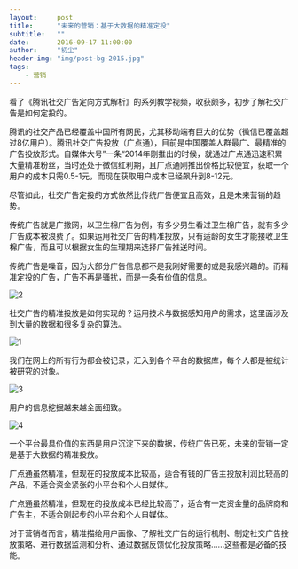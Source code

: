 ```yaml
---
layout:     post
title:      "未来的营销：基于大数据的精准定投"
subtitle:   ""
date:       2016-09-17 11:00:00
author:     "初尘"
header-img: "img/post-bg-2015.jpg"
tags:
    - 营销
---
```




看了《腾讯社交广告定向方式解析》的系列教学视频，收获颇多，初步了解社交广告是如何定投的。

腾讯的社交产品已经覆盖中国所有网民，尤其移动端有巨大的优势（微信已覆盖超过8亿用户）。腾讯社交广告投放（广点通），目前是中国覆盖人群最广、最精准的广告投放形式。自媒体大号”一条“2014年刚推出的时候，就通过广点通迅速积累大量精准粉丝，当时还处于微信红利期，且广点通刚推出价格比较便宜，获取一个用户的成本只需0.5-1元，而现在获取用户成本已经飙升到8-12元。

尽管如此，社交广告定投的方式依然比传统广告便宜且高效，且是未来营销的趋势。

传统广告就是广撒网，以卫生棉广告为例，有多少男生看过卫生棉广告，就有多少广告成本被浪费了。如果运用社交广告的精准投放，只有适龄的女生才能接收卫生棉广告，而且可以根据女生的生理期来选择广告推送时间。

传统广告是噪音，因为大部分广告信息都不是我刚好需要的或是我感兴趣的。而精准定投的广告，广告不再是骚扰，而是一条有价值的信息。

![2](http://ocny8irof.bkt.clouddn.com/16-9-17/22215441.jpg)



社交广告的精准投放是如何实现的？运用技术与数据感知用户的需求，这里面涉及到大量的数据和很多复杂的算法。

![1](http://ocny8irof.bkt.clouddn.com/16-9-17/23699885.jpg)



我们在网上的所有行为都会被记录，汇入到各个平台的数据库，每个人都是被统计被研究的对象。

![3](http://ocny8irof.bkt.clouddn.com/16-9-17/85930895.jpg)



用户的信息挖掘越来越全面细致。

![4](http://ocny8irof.bkt.clouddn.com/16-9-17/30161058.jpg)



一个平台最具价值的东西是用户沉淀下来的数据，传统广告已死，未来的营销一定是基于大数据的精准投放。

广点通虽然精准，但现在的投放成本比较高，适合有钱的广告主投放利润比较高的产品，不适合资金紧张的小平台和个人自媒体。

广点通虽然精准，但现在的投放成本已经比较高了，适合有一定资金量的品牌商和广告主，不适合刚起步的小平台和个人自媒体。

对于营销者而言，精准描绘用户画像、了解社交广告的运行机制、制定社交广告投放策略、进行数据监测和分析、通过数据反馈优化投放策略......这些都是必备的技能。














